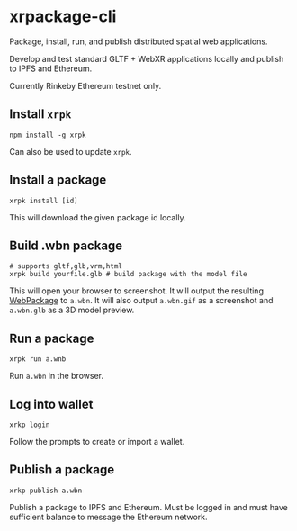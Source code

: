 # xrpackage-cli

Package, install, run, and publish distributed spatial web applications.

Develop and test standard GLTF + WebXR applications locally and publish to IPFS and Ethereum.

Currently Rinkeby Ethereum testnet only.

## Install `xrpk`

```
npm install -g xrpk
```

Can also be used to update `xrpk`.

## Install a package

```
xrpk install [id]
```

This will download the given package id locally.

## Build .wbn package

```
# supports gltf,glb,vrm,html
xrpk build yourfile.glb # build package with the model file
```

This will open your browser to screenshot. It will output the resulting [WebPackage](https://github.com/WICG/webpackage) to `a.wbn`. It will also output `a.wbn.gif` as a screenshot and `a.wbn.glb` as a 3D model preview.

## Run a package

```
xrpk run a.wnb
```

Run `a.wbn` in the browser.

## Log into wallet

```
xrkp login
```

Follow the prompts to create or import a wallet.

## Publish a package

```
xrkp publish a.wbn
```

Publish a package to IPFS and Ethereum. Must be logged in and must have sufficient balance to message the Ethereum network.
